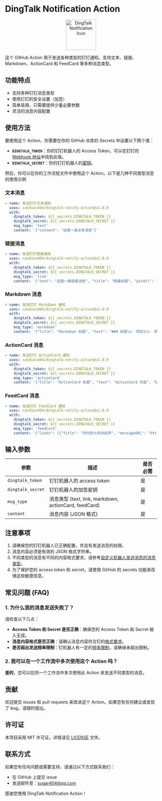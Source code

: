 # DingTalk Notification Action

<div align="center">
  <img src="https://img.alicdn.com/imgextra/i4/O1CN01RtfAks1Xa6qJFAekm_!!6000000002939-2-tps-128-128.png" width="100" height="100" alt="DingTalk Notification Icon">
</div>



这个 GitHub Action 用于发送各种类型的钉钉通知。支持文本、链接、Markdown、ActionCard 和 FeedCard 等多种消息类型。

## 功能特点

- 支持多种钉钉消息类型
- 使用钉钉的安全设置（加签）
- 简单易用，只需要提供少量必要参数
- 灵活的消息内容配置

## 使用方法

要使用这个 Action，你需要在你的 GitHub 仓库的 Secrets 中设置以下两个值：

- **`DINGTALK_TOKEN`**：你的钉钉机器人的 Access Token。可以在钉钉的[Webhook 地址](https://open.dingtalk.com/document/orgapp/obtain-the-webhook-address-of-a-custom-robot#684fffc61f2ly)中找到此值。
- **`DINGTALK_SECRET`**：你的钉钉机器人的[密钥](https://open.dingtalk.com/document/robots/customize-robot-security-settings#title-7fs-kgs-36x)。

然后，你可以在你的工作流程文件中使用这个 Action。以下是几种不同类型消息的使用示例

### 文本消息

```yaml
- name: 发送钉钉文本通知
  uses: candies404/dingtalk-notify-action@v1.0.0
  with:
    dingtalk_token: ${{ secrets.DINGTALK_TOKEN }}
    dingtalk_secret: ${{ secrets.DINGTALK_SECRET }}
    msg_type: 'text'
    content: '{"content": "这是一条文本消息"}'
```

### 链接消息

```yaml
- name: 发送钉钉链接通知
  uses: candies404/dingtalk-notify-action@v1.0.0
  with:
    dingtalk_token: ${{ secrets.DINGTALK_TOKEN }}
    dingtalk_secret: ${{ secrets.DINGTALK_SECRET }}
    msg_type: 'link'
    content: '{"text": "这是一条链接消息", "title": "链接标题", "picUrl": "", "messageUrl": "https://www.example.com"}'
```

### Markdown 消息

```yaml
- name: 发送钉钉 Markdown 通知
  uses: candies404/dingtalk-notify-action@v1.0.0
  with:
    dingtalk_token: ${{ secrets.DINGTALK_TOKEN }}
    dingtalk_secret: ${{ secrets.DINGTALK_SECRET }}
    msg_type: 'markdown'
    content: '{"title": "Markdown 标题", "text": "### 标题\n- 项目1\n- 项目2"}'
```

### ActionCard 消息

```yaml
- name: 发送钉钉 ActionCard 通知
  uses: candies404/dingtalk-notify-action@v1.0.0
  with:
    dingtalk_token: ${{ secrets.DINGTALK_TOKEN }}
    dingtalk_secret: ${{ secrets.DINGTALK_SECRET }}
    msg_type: 'actionCard'
    content: '{"title": "ActionCard 标题", "text": "ActionCard 内容", "btnOrientation": "0", "singleTitle" : "阅读全文", "singleURL" : "https://www.example.com/"}'
```

### FeedCard 消息

```yaml
- name: 发送钉钉 FeedCard 通知
  uses: candies404/dingtalk-notify-action@v1.0.0
  with:
    dingtalk_token: ${{ secrets.DINGTALK_TOKEN }}
    dingtalk_secret: ${{ secrets.DINGTALK_SECRET }}
    msg_type: 'feedCard'
    content: '{"links": [{"title": "时代的火车向前开", "messageURL": "https://www.example.com/", "picURL": "https://img.example.com/image1.png"}]}'
```

## 输入参数

| 参数              | 描述                                                  | 是否必需 |
| ----------------- | ----------------------------------------------------- | -------- |
| `dingtalk_token`  | 钉钉机器人的 access token                             | 是       |
| `dingtalk_secret` | 钉钉机器人的加签密钥                                  | 是       |
| `msg_type`        | 消息类型 (text, link, markdown, actionCard, feedCard) | 是       |
| `content`         | 消息内容 (JSON 格式)                                  | 是       |

## 注意事项

1. 请确保您的钉钉机器人已正确配置，并且有发送消息的权限。
2. 消息内容必须是有效的 JSON 格式字符串。
3. 不同类型的消息有不同的内容格式要求，请参考[自定义机器人发送消息的消息类型](https://open.dingtalk.com/document/orgapp/custom-bot-send-message-type)。
4. 为了保护您的 access token 和 secret，请使用 GitHub 的 secrets 功能来存储这些敏感信息。

## 常见问题 (FAQ)

### 1. 为什么我的消息发送失败了？

请检查以下几点：

- **Access Token 和 Secret 是否正确**：确保您的 Access Token 和 Secret 输入无误。
- **消息内容格式是否正确**：请确认消息内容符合钉的[格式要求](https://open.dingtalk.com/document/orgapp/custom-bot-send-message-type)。
- **是否超出发送频率限制**：钉机器人有一定的[频率限制](https://open.dingtalk.com/document/orgapp/custom-bot-to-send-group-chat-messages#1b327a900b9xw)，请确保未超出限制。

### 2. 我可以在一个工作流中多次使用这个 Action 吗？

**是的**，您可以在同一个工作流中多次使用此 Action 来发送不同类型的消息。

## 贡献

欢迎提交 issues 和 pull requests 来改进这个 Action。如果您有任何建议或发现了 bug，请随时提出。

## 许可证

本项目采用 MIT 许可证。详情请见 [LICENSE](https://github.com/candies404/dingtalk-notify-action/blob/main/LICENSE) 文件。

## 联系方式

如果您有任何问题或需要支持，请通过以下方式联系我们：

- 在 GitHub 上提交 issue
- 发送邮件至：sugar404@qq.com

感谢您使用 DingTalk Notification Action！
